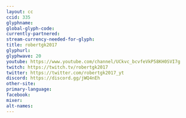 ```yaml
---
layout: cc
ccid: 335
glyphname: 
global-glyph-code: 
currently-partnered: 
stream-currency-needed-for-glyph: 
title: robertgk2017
glyphurl: 
glyphwave: 20
youtube: https://www.youtube.com/channel/UCkvc_bcvfeVkP58KH0SVI7g
twitch: https://twitch.tv/robertgk2017
twitter: https://twitter.com/robertgk2017_yt
discord: https://discord.gg/jWQ4nEh
other-site: 
primary-language: 
facebook: 
mixer: 
alt-names: 
---
```


